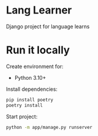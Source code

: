 # Lang Learner

Django project for language learns

# Run it locally
Create environment for:
- Python 3.10+

Install dependencies:
```bash
pip install poetry
poetry install
```
Start project:
```bash
python -m app/manage.py runserver
```
